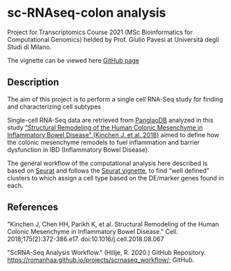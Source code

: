 # sc-RNAseq-colon analysis

Project for Transcriptomics Course 2021 (MSc Bioinformatics for Computational Genomics) helded by Prof. Giulio Pavesi at Università degli Studi di Milano.

The vignette can be viewed here [GitHub page](https://mariachiaragrieco.github.io/sc-RNAseq-colon/)



## **Description**
The aim of this project is to perform a single cell RNA-Seq study for finding and characterizing cell subtypes

Single-cell RNA-Seq data are retrieved from [PanglaoDB](https://panglaodb.se/index.html) analyzed in this study [“Structural Remodeling of the Human Colonic Mesenchyme in Inflammatory Bowel Disease” (Kinchen J. et al. 2018)](https://pubmed.ncbi.nlm.nih.gov/30270042/) aimed to define how the colonic mesenchyme remodels to fuel inflammation and barrier dysfunction in IBD (Inflammatory Bowel Disease).

The general workflow of the computational analysis here described is based on [Seurat](https://satijalab.org/seurat/) and follows the [Seurat vignette](https://satijalab.org/seurat/articles/pbmc3k_tutorial.html), to find “well defined” clusters to which assign a cell type based on the DE/marker genes found in each.

## References

"Kinchen J, Chen HH, Parikh K, et al. Structural Remodeling of the Human Colonic Mesenchyme in Inflammatory Bowel Disease." Cell. 2018;175(2):372-386.e17. doi:10.1016/j.cell.2018.08.067

"ScRNA-Seq Analysis Workflow." (Hillje, R. 2020.) GitHub Repository. https://romanhaa.github.io/projects/scrnaseq_workflow/; GitHub.



